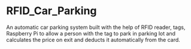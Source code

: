 # RFID_Car_Parking

An automatic car parking system built with the help of RFID reader, tags, Raspberry Pi to allow a person with the tag to park in parking lot and calculates the price on exit and deducts it automatically from the card.
